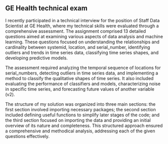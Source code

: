 ## GE Health technical exam

I recently participated in a technical interview for the position of Staff Data Scientist at GE Health, where my technical skills were evaluated through a comprehensive assessment. The assignment comprised 13 detailed questions aimed at examining various aspects of data analysis and machine learning. These questions focused on understanding the relationships and cardinality between systemid, location, and serial_number, identifying outliers and trends in time series data, classifying time series shapes, and developing predictive models.

The assessment required analyzing the temporal sequence of locations for serial_numbers, detecting outliers in time series data, and implementing a method to classify the qualitative shapes of time series. It also included evaluating the performance of classifiers and models, characterizing noise in specific time series, and forecasting future values of another variable (v2).

The structure of my solution was organized into three main sections: the first section involved importing necessary packages; the second section included defining useful functions to simplify later stages of the code; and the third section focused on importing the data and providing an initial overview of its nature and completeness. This structured approach ensured a comprehensive and methodical analysis, addressing each of the given questions effectively.

